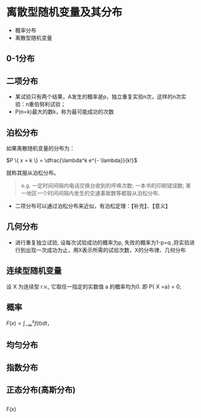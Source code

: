 # 离散型随机变量及其分布

- 概率分布
- 离散型随机变量

## 0-1分布

## 二项分布

- 某试验只有两个结果，A发生的概率是p，独立重复实验n次，这样的n次实验：n重伯努利试验；
- P(n=k)最大的数k，称为最可能成功的次数


## 泊松分布

如果离散随机变量的分布为：

$P \{ x = k \} = \dfrac{\lambda^k e^{- \lambda}}{k!}$

就称其服从泊松分布。

> e.g. 一定时间间隔内电话交换台收到的呼唤次数; 一本书的印刷错误数; 某一地区一个时间间隔内发生的交通事故数等都服从泊松分布.
>

- 二项分布可以通过泊松分布来近似，有泊松定理：【补充】、【意义】
  
## 几何分布

- 进行重复独立试验, 设每次试验成功的概率为p, 失败的概率为1-p=q  ,将实验进行到出现一次成功为止，用X表示所需的试验次数，X的分布律、几何分布


## 连续型随机变量


设 X 为连续型 r.v., 它取任一指定的实数值 a 的概率均为0. 即 P{ X =a} = 0;


## 概率

$F(x) = \int^{x}_{-\infty} f(t) dt$，

## 均匀分布


## 指数分布

## 正态分布(高斯分布)


## 
F(x) 



